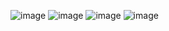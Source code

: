 ![image](https://github.com/LayllaVaz/Transito-Data-Analysis-2023/assets/161758329/87deee31-5115-48d3-bf35-c7381095f9b5)
![image](https://github.com/LayllaVaz/Transito-Data-Analysis-2023/assets/161758329/a5a16db9-6ecd-41ad-9f4b-6b0ac1e63fb8)
![image](https://github.com/LayllaVaz/Transito-Data-Analysis-2023/assets/161758329/fe13df0e-2742-4243-89bf-ffc6b5f4e8be)
![image](https://github.com/LayllaVaz/Transito-Data-Analysis-2023/assets/161758329/16a92eca-f174-43d8-8a03-6c390afe0b29)
